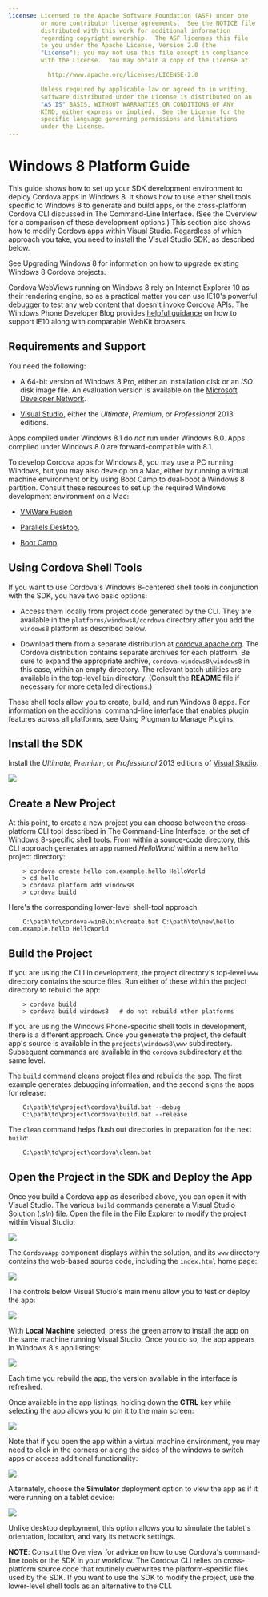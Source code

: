 ```yaml
---
license: Licensed to the Apache Software Foundation (ASF) under one
         or more contributor license agreements.  See the NOTICE file
         distributed with this work for additional information
         regarding copyright ownership.  The ASF licenses this file
         to you under the Apache License, Version 2.0 (the
         "License"); you may not use this file except in compliance
         with the License.  You may obtain a copy of the License at

           http://www.apache.org/licenses/LICENSE-2.0

         Unless required by applicable law or agreed to in writing,
         software distributed under the License is distributed on an
         "AS IS" BASIS, WITHOUT WARRANTIES OR CONDITIONS OF ANY
         KIND, either express or implied.  See the License for the
         specific language governing permissions and limitations
         under the License.
---
```


# Windows 8 Platform Guide

This guide shows how to set up your SDK development environment to
deploy Cordova apps in Windows 8.  It shows how to use either shell
tools specific to Windows 8 to generate and build apps, or the
cross-platform Cordova CLI discussed in The Command-Line Interface.
(See the Overview for a comparison of these development options.) This
section also shows how to modify Cordova apps within Visual Studio.
Regardless of which approach you take, you need to install the Visual
Studio SDK, as described below.

See Upgrading Windows 8 for information on how to upgrade existing
Windows 8 Cordova projects.

Cordova WebViews running on Windows 8 rely on Internet Explorer 10 as
their rendering engine, so as a practical matter you can use IE10's
powerful debugger to test any web content that doesn't invoke Cordova
APIs.  The Windows Phone Developer Blog provides
[helpful guidance](http://blogs.windows.com/windows_phone/b/wpdev/archive/2012/11/15/adapting-your-webkit-optimized-site-for-internet-explorer-10.aspx)
on how to support IE10 along with comparable WebKit browsers.

## Requirements and Support

You need the following:

- A 64-bit version of Windows 8 Pro, either an installation disk or an
  _ISO_ disk image file. An evaluation version is available on the
  [Microsoft Developer Network](http://msdn.microsoft.com/en-US/evalcenter/jj554510).

  <!-- 64-bit necessary? Pro necessary? ELSE still recommended for parallel WP dev -->

- [Visual Studio](http://www.visualstudio.com/downloads), either the
  _Ultimate_, _Premium_, or _Professional_ 2013 editions.

  <!-- true? -->

Apps compiled under Windows 8.1 do _not_ run under Windows 8.0. Apps
compiled under Windows 8.0 are forward-compatible with 8.1.

To develop Cordova apps for Windows 8, you may use a PC running
Windows, but you may also develop on a Mac, either by running a
virtual machine environment or by using Boot Camp to dual-boot a
Windows 8 partition. Consult these resources to set up the required
Windows development environment on a Mac:

- [VMWare Fusion](http://msdn.microsoft.com/en-US/library/windows/apps/jj945426)

- [Parallels Desktop](http://msdn.microsoft.com/en-US/library/windows/apps/jj945424),
  
- [Boot Camp](http://msdn.microsoft.com/en-US/library/windows/apps/jj945423).
  
## Using Cordova Shell Tools

If you want to use Cordova's Windows 8-centered shell tools in
conjunction with the SDK, you have two basic options:

- Access them locally from project code generated by the CLI. They are
  available in the `platforms/windows8/cordova` directory after you add
  the `windows8` platform as described below.

- Download them from a separate distribution at
  [cordova.apache.org](http://cordova.apache.org).  The Cordova
  distribution contains separate archives for each platform.  Be sure
  to expand the appropriate archive, `cordova-windows8\windows8` in
  this case, within an empty directory.  The relevant batch utilities
  are available in the top-level `bin` directory. (Consult the
  __README__ file if necessary for more detailed directions.)

These shell tools allow you to create, build, and run Windows 8 apps.
For information on the additional command-line interface that enables
plugin features across all platforms, see Using Plugman to Manage
Plugins.

## Install the SDK

Install the _Ultimate_, _Premium_, or _Professional_ 2013 editions of
[Visual Studio](http://www.visualstudio.com/downloads).

![](img/guide/platforms/win8/win8_installSDK.png)

## Create a New Project

At this point, to create a new project you can choose between the
cross-platform CLI tool described in The Command-Line Interface, or
the set of Windows 8-specific shell tools. From within a source-code
directory, this CLI approach generates an app named _HelloWorld_
within a new `hello` project directory:

        > cordova create hello com.example.hello HelloWorld
        > cd hello
        > cordova platform add windows8
        > cordova build

Here's the corresponding lower-level shell-tool approach:

        C:\path\to\cordova-win8\bin\create.bat C:\path\to\new\hello com.example.hello HelloWorld

## Build the Project

If you are using the CLI in development, the project directory's
top-level `www` directory contains the source files. Run either of
these within the project directory to rebuild the app:

        > cordova build
        > cordova build windows8   # do not rebuild other platforms

If you are using the Windows Phone-specific shell tools in
development, there is a different approach.  Once you generate the
project, the default app's source is available in the
`projects\windows8\www` subdirectory. Subsequent commands are available in
the `cordova` subdirectory at the same level.

The `build` command cleans project files and rebuilds the app.  The first
example generates debugging information, and the second signs the apps
for release:

        C:\path\to\project\cordova\build.bat --debug        
        C:\path\to\project\cordova\build.bat --release

The `clean` command helps flush out directories in preparation for the
next `build`:

        C:\path\to\project\cordova\clean.bat

## Open the Project in the SDK and Deploy the App

<!-- wasn't able to 'run' or 'emulate', so doc'ing SDK as fallback -->

Once you build a Cordova app as described above, you can open it with
Visual Studio. The various `build` commands generate a Visual Studio
Solution (_.sln_) file. Open the file in the File Explorer to modify
the project within Visual Studio:

![](img/guide/platforms/win8/win8_sdk_openSLN.png)

The `CordovaApp` component displays within the solution, and its `www`
directory contains the web-based source code, including the
`index.html` home page:

![](img/guide/platforms/win8/win8_sdk.png)

The controls below Visual Studio's main menu allow you to test or
deploy the app:

![](img/guide/platforms/win8/win8_sdk_deploy.png)

With __Local Machine__ selected, press the green arrow to install the
app on the same machine running Visual Studio. Once you do so, the app
appears in Windows 8's app listings:

![](img/guide/platforms/win8/win8_sdk_runApp.png)

Each time you rebuild the app, the version available in the interface
is refreshed.

Once available in the app listings, holding down the __CTRL__ key
while selecting the app allows you to pin it to the main screen:

![](img/guide/platforms/win8/win8_sdk_runHome.png)

Note that if you open the app within a virtual machine environment,
you may need to click in the corners or along the sides of the windows
to switch apps or access additional functionality:

![](img/guide/platforms/win8/win8_sdk_run.png)

Alternately, choose the __Simulator__ deployment option to view the
app as if it were running on a tablet device:

![](img/guide/platforms/win8/win8_sdk_sim.png)

Unlike desktop deployment, this option allows you to simulate the
tablet's orientation, location, and vary its network settings.

__NOTE__: Consult the Overview for advice on how to use Cordova's
command-line tools or the SDK in your workflow. The Cordova CLI relies
on cross-platform source code that routinely overwrites the
platform-specific files used by the SDK. If you want to use the SDK to
modify the project, use the lower-level shell tools as an alternative
to the CLI.
